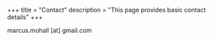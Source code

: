 +++
title = "Contact"
description = "This page provides basic contact details"
+++

marcus.mohall [at] gmail.com
